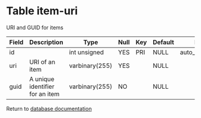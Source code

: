 Table item-uri
===========
URI and GUID for items

| Field | Description | Type | Null | Key | Default | Extra |
| ----- | ----------- | ---- | ---- | --- | ------- | ----- |
| id |  | int unsigned | YES | PRI | NULL | auto_increment |    
| uri | URI of an item | varbinary(255) | YES |  | NULL |  |    
| guid | A unique identifier for an item | varbinary(255) | NO |  | NULL |  |    

Return to [database documentation](help/database)
